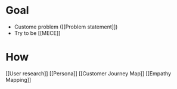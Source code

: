 # Goal
- Custome problem ([[Problem statement]])
- Try to be [[MECE]]
# How
[[User research]]
[[Persona]]
[[Customer Journey Map]]
[[Empathy Mapping]]